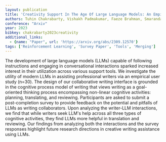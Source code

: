 ```yaml
---
layout: publication
title: 'Creativity Support In The Age Of Large Language Models: An Empirical Study Involving Emerging Writers'
authors: Tuhin Chakrabarty, Vishakh Padmakumar, Faeze Brahman, Smaranda Muresan
conference: "Arxiv"
year: 2023
bibkey: chakrabarty2023creativity
additional_links:
  - {name: "Paper", url: 'https://arxiv.org/abs/2309.12570'}
tags: ['Reinforcement Learning', 'Survey Paper', 'Tools', 'Merging']
---
```

The development of large language models (LLMs) capable of following
instructions and engaging in conversational interactions sparked increased
interest in their utilization across various support tools. We investigate the
utility of modern LLMs in assisting professional writers via an empirical user
study (n=30). The design of our collaborative writing interface is grounded in
the cognitive process model of writing that views writing as a goal-oriented
thinking process encompassing non-linear cognitive activities: planning,
translating, and reviewing. Participants are asked to submit a post-completion
survey to provide feedback on the potential and pitfalls of LLMs as writing
collaborators. Upon analyzing the writer-LLM interactions, we find that while
writers seek LLM's help across all three types of cognitive activities, they
find LLMs more helpful in translation and reviewing. Our findings from
analyzing both the interactions and the survey responses highlight future
research directions in creative writing assistance using LLMs.
